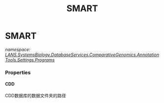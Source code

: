 ﻿---
title: SMART
---

# SMART
_namespace: [LANS.SystemsBiology.DatabaseServices.ComparativeGenomics.AnnotationTools.Settings.Programs](N-LANS.SystemsBiology.DatabaseServices.ComparativeGenomics.AnnotationTools.Settings.Programs.html)_






### Properties

#### CDD
CDD数据库的数据文件夹的路径
